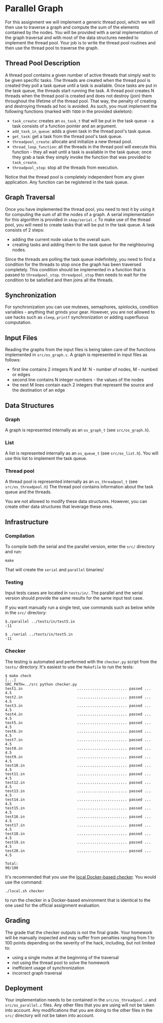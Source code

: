 # Parallel Graph

For this assignment we will implement a generic thread pool, which we will then use to traverse a graph and compute the sum of the elements contained by the nodes.
You will be provided with a serial implementation of the graph traversal and with most of the data structures needed to implement the thread pool.
Your job is to write the thread pool routines and then use the thread pool to traverse the graph.

## Thread Pool Description

A thread pool contains a given number of active threads that simply wait to be given specific tasks.
The threads are created when the thread pool is created they poll a task queue until a task is available.
Once tasks are put in the task queue, the threads start running the task.
A thread pool creates N threads when the thread pool is created and does not destroy (join) them throughout the lifetime of the thread pool.
That way, the penalty of creating and destroying threads ad hoc is avoided.
As such, you must implement the following functions (marked with `TODO` in the provided skeleton):

- `task_create`: creates an `os_task_t` that will be put in the task queue - a task consists of a function pointer and an argument.
- `add_task_in_queue`: adds a given task in the thread pool's task queue.
- `get_task`: get a task from the thread pool's task queue.
- `threadpool_create`: allocate and initialize a new thread pool.
- `thread_loop_function`: all the threads in the thread pool will execute this function - they all wait until a task is available in the task queue; once they grab a task they simply invoke the function that was provided to `task_create`.
- `threadpool_stop`: stop all the threads from execution.

Notice that the thread pool is completely independent from any given application.
Any function can be registered in the task queue.

## Graph Traversal

Once you have implemented the thread pool, you need to test it by using it for computing the sum of all the nodes of a graph.
A serial implementation for this algorithm is provided in `skep/serial.c`
To make use of the thread pool, you will need to create tasks that will be put in the task queue.
A task consists of 2 steps:

- adding the current node value to the overall sum.
- creating tasks and adding them to the task queue for the neighbouring nodes.

Since the threads are polling the task queue indefinitely, you need to find a condition for the threads to stop once the graph has been traversed completely.
This condition should be implemented in a function that is passed to `threadpool_stop`.
`threadpool_stop` then needs to wait for the condition to be satisfied and then joins all the threads.

## Synchronization

For synchronization you can use mutexes, semaphores, spinlocks, condition variables - anything that grinds your gear.
However, you are not allowed to use hacks such as `sleep`, `printf` synchronization or adding superfluous computation.

## Input Files

Reading the graphs from the input files is being taken care of the functions implemented in `src/os_graph.c`.
A graph is represented in input files as follows:

- first line contains 2 integers N and M: N - number of nodes, M - numbed or edges
- second line contains N integer numbers - the values of the nodes
- the next M lines contain each 2 integers that represent the source and the destination of an edge

## Data Structures

### Graph

A graph is represented internally as an `os_graph_t` (see `src/os_graph.h`).

### List

A list is represented internally as an `os_queue_t` (see `src/os_list.h`).
You will use this list to implement the task queue.

### Thread pool

A thread pool is represented internally as an `os_threadpool_t` (see `src/os_threadpool.h`)
The thread pool contains information about the task queue and the threads.

You are not allowed to modify these data structures.
However, you can create other data structures that leverage these ones.

## Infrastructure

### Compilation

To compile both the serial and the parallel version, enter the `src/` directory and run:

```console
make
```

That will create the `serial` and `parallel` binaries/

### Testing

Input tests cases are located in `tests/in/`.
The parallel and the serial version should provide the same results for the same input test case.

If you want manually run a single test, use commands such as below while in the `src/` directory:

```console
$./parallel ../tests/in/test5.in
-11

$ ./serial ../tests/in/test5.in
-11
```

### Checker

The testing is automated and performed with the `checker.py` script from the `tests/` directory.
It's easiest to use the `Makefile` to run the tests:

```console
$ make check
[...]
SRC_PATH=../src python checker.py
test1.in                         ....................... passed ...   4.5
test2.in                         ....................... passed ...   4.5
test3.in                         ....................... passed ...   4.5
test4.in                         ....................... passed ...   4.5
test5.in                         ....................... passed ...   4.5
test6.in                         ....................... passed ...   4.5
test7.in                         ....................... passed ...   4.5
test8.in                         ....................... passed ...   4.5
test9.in                         ....................... passed ...   4.5
test10.in                        ....................... passed ...   4.5
test11.in                        ....................... passed ...   4.5
test12.in                        ....................... passed ...   4.5
test13.in                        ....................... passed ...   4.5
test14.in                        ....................... passed ...   4.5
test15.in                        ....................... passed ...   4.5
test16.in                        ....................... passed ...   4.5
test17.in                        ....................... passed ...   4.5
test18.in                        ....................... passed ...   4.5
test19.in                        ....................... passed ...   4.5
test20.in                        ....................... passed ...   4.5

Total:                                                              90/100
```

It's recommended that you use the [local Docker-based checker](./README.checker.md#local-checker).
You would use the command:

```console
./local.sh checker
```

to run the checker in a Docker-based environment that is identical to the one used for the official assignment evaluation.

## Grading

The grade that the checker outputs is not the final grade.
Your homework will be manually inspected and may suffer from penalties ranging from 1 to 100 points depending on the severity of the hack, including, but not limited to:

- using a single mutex at the beginning of the traversal
- not using the thread pool to solve the homework
- inefficient usage of synchronization
- incorrect graph traversal

## Deployment

Your implementation needs to be contained in the `src/os_threadpool.c` and `src/os_parallel.c` files.
Any other files that you are using will not be taken into account.
Any modifications that you are doing to the other files in the `src/` directory will not be taken into account.
